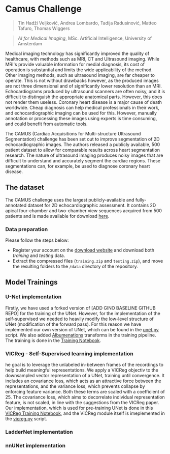 # Camus Challenge
> Tin Hadži Veljković, Andrea Lombardo, Tadija Radusinović, Matteo Tafuro, Thomas Wiggers

> _AI for Medical Imaging_, MSc. Artificial Intelligence, University of Amsterdam

Medical imaging technology has significantly improved the quality of healthcare, with methods such as MRI, CT and Ultrasound imaging. While MRI's provide valuable information for medial diagnosis, its cost of operation is substantial and limits the wide applicability of the method. Other imaging methods, such as ultrasound imaging, are far cheaper to operate. This is not without drawbacks however, as the produced images are not three dimensional and of significantly lower resolution than an MRI. Echocardiograms produced by ultrasound scanners are often noisy, and it is difficult to distinguish the appropriate anatomical parts. However, this does not render them useless. Coronary heart disease is a major cause of death worldwide. Cheap diagnosis can help medical professionals in their work, and echocardiographic imaging can be used for this. However, manually annotation or processing these images using experts is time consuming, and could benefit from automatic tools.

The CAMUS (Cardiac Acquisitions for Multi-structure Ultrasound Segmentation) challenge has been set out to improve segmentation of 2D echocardiographic images. The authors released a publicly available, 500 patient dataset to allow for comparable results across heart segmentation research. The nature of ultrasound imaging produces noisy images that are difficult to understand and accurately segment the cardiac regions. These segmentations can, for example, be used to diagnose coronary heart disease.

## The dataset
The CAMUS challenge uses the largest publicly-available and fully-annotated dataset for 2D echocardiographic assessment. It contains 2D apical four-chamber and two-chamber view sequences acquired from 500 patients and is made available for download [here](http://camus.creatis.insa-lyon.fr/challenge/#challenges).

### Data preparation
Please follow the steps below:
- Register your account on the [download website](http://camus.creatis.insa-lyon.fr/challenge/#challenges) and download both _training_ and _testing_ data.
- Extract the compressed files (`training.zip` and `testing.zip`), and move the resulting folders to the `/data` directory of the repository.

## Model Trainings

### U-Net implementation
Firstly, we have used a forked version of [ADD GINO BASELINE GITHUB REPO] for the training of the UNet. However, for the implementation of the self-supervised we needed to heavily modify the low-level structure of UNet (modification of the forward pass). For this reason we have implemented our own version of UNet, which can be found in the [unet.py](https://github.com/lutai14/CAMUS-challenge/blob/main/gino_baseline/unet.py) script. We also added [Albumenations](https://albumentations.ai/docs/api_reference/augmentations/transforms/) transforms in the training pipeline. The training is done in the [Training Notebook](https://github.com/lutai14/CAMUS-challenge/blob/main/gino_baseline/train.ipynb).

### VICReg - Self-Supervised learning implementation
he goal is to leverage the unlabeled in-between frames of the recordings to help build meaningful representations. We apply a VICReg objectiv to the downsampled vector representation of a UNet, training until convergence. It includes an covariance loss, which acts as an attractive force between the representations, and the variance loss, which prevents collapse by enforcing feature variance. Both these terms are scaled with a coefficient of 25. The covariance loss, which aims to decorrelate individual representation feature, is not scaled, in line with the suggestions from the VICReg paper. Our implementation, which is used for pre-training UNet is done in this [VICReg Training Notebook](https://github.com/lutai14/CAMUS-challenge/blob/main/gino_baseline/vicreg.ipynb), and the VICReg module itself is imeplemented in the [vicreg.py](https://github.com/lutai14/CAMUS-challenge/blob/main/gino_baseline/vicreg.py) script. 

### LadderNet implementation

### nnUNet implementation

